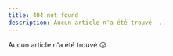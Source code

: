 ```yaml
---
title: 404 not found
description: Aucun article n'a été trouvé ...
---
```


Aucun article n'a été trouvé 😥